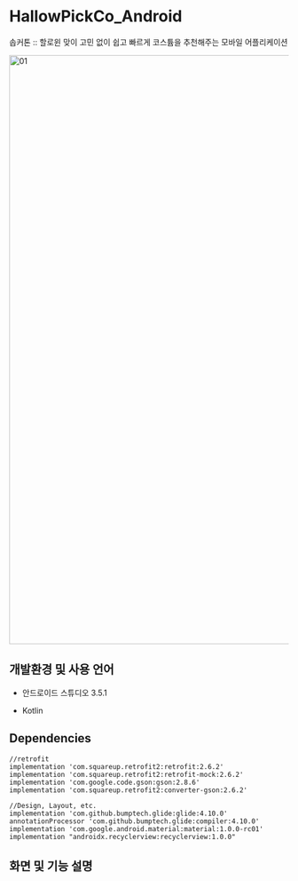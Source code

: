 # HallowPickCo_Android
솝커톤 :: 할로윈 맞이 고민 없이 쉽고 빠르게 코스튬을 추천해주는 모바일 어플리케이션


<img width="1060" alt="01" src="https://user-images.githubusercontent.com/37169252/68078887-0011fc80-fe23-11e9-87b1-665fc6fe6e20.png">

## 개발환경 및 사용 언어

- 안드로이드 스튜디오 3.5.1

- Kotlin

## Dependencies

    //retrofit
    implementation 'com.squareup.retrofit2:retrofit:2.6.2'
    implementation 'com.squareup.retrofit2:retrofit-mock:2.6.2'
    implementation 'com.google.code.gson:gson:2.8.6'
    implementation 'com.squareup.retrofit2:converter-gson:2.6.2'

    //Design, Layout, etc.
    implementation 'com.github.bumptech.glide:glide:4.10.0'
    annotationProcessor 'com.github.bumptech.glide:compiler:4.10.0'
    implementation 'com.google.android.material:material:1.0.0-rc01'
    implementation "androidx.recyclerview:recyclerview:1.0.0"
    

## 화면 및 기능 설명

<!--img width="777" alt="03" src="https://user-images.githubusercontent.com/24809669/65867691-da23b300-e3b1-11e9-88a8-4eddb6a189cf.png"-->

